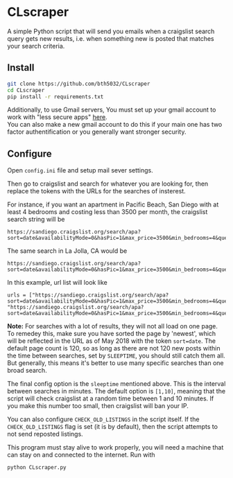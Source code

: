 # CLscraper

A simple Python script that will send you emails when a craigslist search query gets new results, i.e. when something new is posted that matches your search criteria.


## Install 

```bash
git clone https://github.com/bth5032/CLscraper
cd CLscraper
pip install -r requirements.txt
```

Additionally, to use Gmail servers, You must set up your gmail account to work with "less secure apps" [here](https://myaccount.google.com/lesssecureapps?pli=1).  
You can also make a new gmail account to do this if your main one has two factor authentification or you generally want stronger security.

## Configure
Open `config.ini` file and setup mail sever settings.

Then go to craigslist and search for whatever you are looking for, then replace the tokens with the URLs for the searches of insterest. 

For instance, if you want an apartment in Pacific Beach, San Diego with at least 4 bedrooms and costing less than 3500 per month, the craigslist search string will be

```
https://sandiego.craigslist.org/search/apa?sort=date&availabilityMode=0&hasPic=1&max_price=3500&min_bedrooms=4&query=pacific%20beach
```

The same search in La Jolla, CA would be 

```
https://sandiego.craigslist.org/search/apa?sort=date&availabilityMode=0&hasPic=1&max_price=3500&min_bedrooms=4&query=la%20jolla
```

In this example, url list will look like 

```
urls = ["https://sandiego.craigslist.org/search/apa?sort=date&availabilityMode=0&hasPic=1&max_price=3500&min_bedrooms=4&query=pacific%20beach", "https://sandiego.craigslist.org/search/apa?sort=date&availabilityMode=0&hasPic=1&max_price=3500&min_bedrooms=4&query=la%20jolla"]
```
**Note:** For searches with a lot of results, they will not all load on one page. To remedey this, make sure you have sorted the page by 'newest', which will be reflected in the URL as of May 2018 with the token `sort=date`. The default page count is 120, so as long as there are not 120 new posts within the time between searches, set by `SLEEPTIME`, you should still catch them all. But generally, this means it's better to use many specific searches than one broad search.

The final config option is the `sleeptime` mentioned above. This is the interval between searches in minutes. The default option is `[1,10]`, meaning that the script will check craigslist at a random time between 1 and 10 minutes. If you make this number too small, then craigslist will ban your IP.

You can also configure `CHECK_OLD_LISTINGS` in the script itself. If the `CHECK_OLD_LISTINGS` flag is set (it is by default), then the script attempts to not send reposted listings.

This program must stay alive to work properly, you will need a machine that can stay on and connected to the internet. Run with

```bash
python CLscraper.py
```